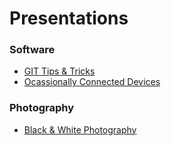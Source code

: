 # Presentations

### Software 
- [GIT Tips & Tricks](Git%20-%20Tips%20and%20Tricks.pptx?raw=true)
- [Ocassionally Connected Devices](Ocassionally%20Connected%20Devices%20final.key?raw=true)

### Photography
- [Black & White Photography](Black%20and%20White%20Photography.key?raw=true)

